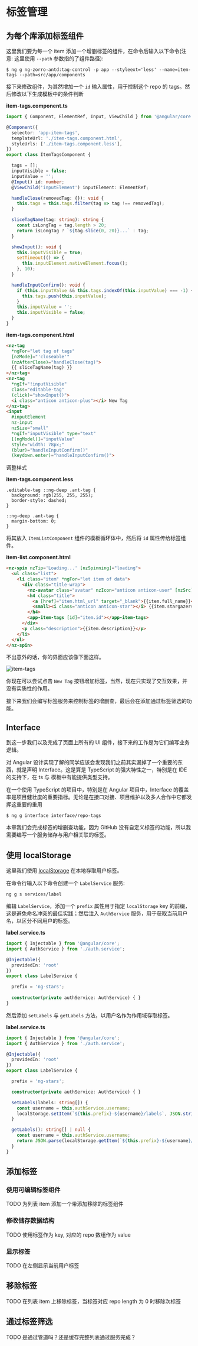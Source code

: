 # 标签管理

## 为每个库添加标签组件

这里我们要为每一个 item 添加一个增删标签的组件，在命令后输入以下命令(注意: 这里使用 `--path` 参数指的了组件路径):

```base
$ ng g ng-zorro-antd:tag-control -p app --styleext='less' --name=item-tags --path=src/app/components
```

接下来修改组件，为其然增加一个 `id` 输入属性，用于控制这个 repo 的 tags。然后修改以下生成模板中的条件判断

**item-tags.component.ts**

```ts
import { Component, ElementRef, Input, ViewChild } from '@angular/core';

@Component({
  selector: 'app-item-tags',
  templateUrl: './item-tags.component.html',
  styleUrls: ['./item-tags.component.less'],
})
export class ItemTagsComponent {

  tags = [];
  inputVisible = false;
  inputValue = '';
  @Input() id: number;
  @ViewChild('inputElement') inputElement: ElementRef;

  handleClose(removedTag: {}): void {
    this.tags = this.tags.filter(tag => tag !== removedTag);
  }

  sliceTagName(tag: string): string {
    const isLongTag = tag.length > 20;
    return isLongTag ? `${tag.slice(0, 20)}...` : tag;
  }

  showInput(): void {
    this.inputVisible = true;
    setTimeout(() => {
      this.inputElement.nativeElement.focus();
    }, 10);
  }

  handleInputConfirm(): void {
    if (this.inputValue && this.tags.indexOf(this.inputValue) === -1) {
      this.tags.push(this.inputValue);
    }
    this.inputValue = '';
    this.inputVisible = false;
  }
}
```

**item-tags.component.html**

```html
<nz-tag
  *ngFor="let tag of tags"
  [nzMode]="'closeable'"
  (nzAfterClose)="handleClose(tag)">
  {{ sliceTagName(tag) }}
</nz-tag>
<nz-tag
  *ngIf="!inputVisible"
  class="editable-tag"
  (click)="showInput()">
  <i class="anticon anticon-plus"></i> New Tag
</nz-tag>
<input
  #inputElement
  nz-input
  nzSize="small"
  *ngIf="inputVisible" type="text"
  [(ngModel)]="inputValue"
  style="width: 78px;"
  (blur)="handleInputConfirm()"
  (keydown.enter)="handleInputConfirm()">
```

调整样式

**item-tags.component.less**

```less
.editable-tag ::ng-deep .ant-tag {
  background: rgb(255, 255, 255);
  border-style: dashed;
}

::ng-deep .ant-tag {
  margin-bottom: 0;
}
```

将其放入 `ItemListComponent` 组件的模板循环体中，然后将 `id` 属性传给标签组件。

**item-list.component.html**

```html
<nz-spin nzTip='Loading...' [nzSpinning]="loading">
  <ul class="list">
    <li class="item" *ngFor="let item of data">
      <div class="title-wrap">
        <nz-avatar class="avatar" nzIcon="anticon anticon-user" [nzSrc]="item.owner.avatar_url"></nz-avatar>
        <h4 class="title">
          <a [href]="item.html_url" target="_blank">{{item.full_name}}</a> &nbsp;
          <small><i class="anticon anticon-star"></i> {{item.stargazers_count}}</small>
        </h4>
        <app-item-tags [id]="item.id"></app-item-tags>
      </div>
      <p class="description">{{item.description}}</p>
    </li>
  </ul>
</nz-spin>
```

不出意外的话，你的界面应该像下面这样。

![item-tags](./screenshots/item-tags.png)

你现在可以尝试点击 `New Tag` 按钮增加标签，当然，现在只实现了交互效果，并没有实质性的作用。

接下来我们会编写标签服务来控制标签的增删查，最后会在添加通过标签筛选的功能。

## Interface

到这一步我们以及完成了页面上所有的 UI 组件，接下来的工作是为它们编写业务逻辑。

对 Angular 设计实现了解的同学应该会发现我们之前其实漏掉了一个重要的东西，就是声明 Interface。这是算是 TypeScript 的强大特性之一，特别是在 IDE 的支持下，在 ts 与 模板中有能提供类型支持。

在一个使用 TypeScript 的项目中，特别是在 Angular 项目中，Interface 的覆盖率是项目健壮度的重要指标。无论是在接口对接、项目维护以及多人合作中它都发挥这重要的重用

```base
$ ng g interface interface/repo-tags
```



本章我们会完成标签的增删查功能，因为 GitHub 没有自定义标签的功能，所以我需要编写一个服务储存与用户相关联的标签。

## 使用 localStorage

这里我们使用 [localStorage](https://developer.mozilla.org/zh-CN/docs/Web/API/Window/localStorage) 在本地存取用户标签。

在命令行输入以下命令创建一个 `LabelService` 服务:

```base
ng g s services/label
```

编辑 `LabelService`，添加一个 `prefix` 属性用于指定 `localStorage` key 的前缀，这是避免命名冲突的最佳实践；然后注入 `AuthService` 服务，用于获取当前用户名，以区分不同用户的标签。

**label.service.ts**

```ts
import { Injectable } from '@angular/core';
import { AuthService } from './auth.service';

@Injectable({
  providedIn: 'root'
})
export class LabelService {

  prefix = 'ng-stars';
  
  constructor(private authService: AuthService) { }
}
```

然后添加 `setLabels` 与 `getLabels` 方法，以用户名作为作用域存取标签。

**label.service.ts**

```ts
import { Injectable } from '@angular/core';
import { AuthService } from './auth.service';

@Injectable({
  providedIn: 'root'
})
export class LabelService {

  prefix = 'ng-stars';

  constructor(private authService: AuthService) { }

  setLabels(labels: string[]) {
    const username = this.authService.username;
    localStorage.setItem(`${this.prefix}-${username}/labels`, JSON.stringify(labels));
  }

  getLabels(): string[] | null {
    const username = this.authService.username;
    return JSON.parse(localStorage.getItem(`${this.prefix}-${username}/labels`));
  }
}
```

## 添加标签

### 使用可编辑标签组件

TODO 为列表 item 添加一个带添加移除的标签组件

### 修改储存数据结构

TODO 使用标签作为 key, 对应的 repo 数组作为 value

### 显示标签

TODO 在左侧显示当前用户标签

## 移除标签

TODO 在列表 item 上移除标签，当标签对应 repo length 为 0 时移除次标签

## 通过标签筛选

TODO 是通过管道吗？还是缓存完整列表通过服务完成？
